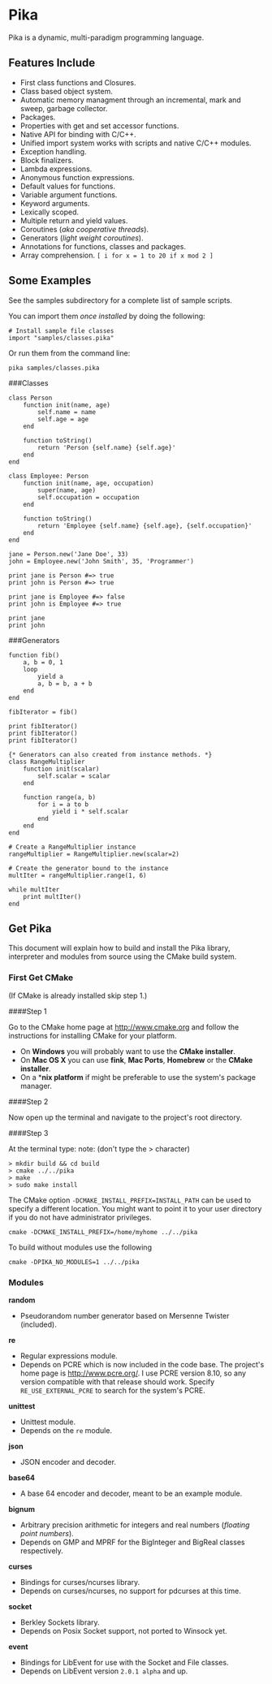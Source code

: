 # Pika

Pika is a dynamic, multi-paradigm programming language. 

## Features Include

 * First class functions and Closures.
 * Class based object system.
 * Automatic memory managment through an incremental, mark and sweep, garbage collector.
 * Packages.
 * Properties with get and set accessor functions.
 * Native API for binding with C/C++.
 * Unified import system works with scripts and native C/C++ modules.
 * Exception handling.
 * Block finalizers.
 * Lambda expressions.
 * Anonymous function expressions.
 * Default values for functions.
 * Variable argument functions.
 * Keyword arguments.
 * Lexically scoped.
 * Multiple return and yield values.
 * Coroutines (*aka cooperative threads*).
 * Generators (*light weight coroutines*).
 * Annotations for functions, classes and packages.
 * Array comprehension. `[ i for x = 1 to 20 if x mod 2 ]`

## Some Examples

See the samples subdirectory for a complete list of sample scripts. 

You can import them *once installed* by doing the following:

    # Install sample file classes
    import "samples/classes.pika" 

Or run them from the command line:

    pika samples/classes.pika

###Classes

    class Person
        function init(name, age)
            self.name = name
            self.age = age
        end
        
        function toString()
            return 'Person {self.name} {self.age}'
        end
    end
    
    class Employee: Person
        function init(name, age, occupation)
            super(name, age)
            self.occupation = occupation
        end
        
        function toString()
            return 'Employee {self.name} {self.age}, {self.occupation}'
        end
    end
    
    jane = Person.new('Jane Doe', 33)
    john = Employee.new('John Smith', 35, 'Programmer')
    
    print jane is Person #=> true
    print john is Person #=> true    

    print jane is Employee #=> false
    print john is Employee #=> true
    
    print jane
    print john

###Generators

    function fib()
        a, b = 0, 1
        loop
            yield a
            a, b = b, a + b
        end
    end
    
    fibIterator = fib()
    
    print fibIterator()
    print fibIterator()
    print fibIterator()
    
    {* Generators can also created from instance methods. *}
    class RangeMultiplier
        function init(scalar)
            self.scalar = scalar
        end
        
        function range(a, b)
            for i = a to b
                yield i * self.scalar
            end
        end
    end
    
    # Create a RangeMultiplier instance
    rangeMultiplier = RangeMultiplier.new(scalar=2)
    
    # Create the generator bound to the instance
    multIter = rangeMultiplier.range(1, 6)

    while multIter
        print multIter()
    end
    
## Get Pika

This document will explain how to build and install the Pika library, interpreter and modules from source using the CMake build system.

### First Get CMake


(If CMake is already installed skip step 1.)

####Step 1

Go to the CMake home page at http://www.cmake.org and follow the instructions for installing CMake for your platform.

 * On **Windows** you will probably want to use the **CMake installer**.
 * On **Mac OS X** you can use **fink**, **Mac Ports**, **Homebrew** or the **CMake installer**.
 * On a ***nix platform** if might be preferable to use the system's package manager. 

####Step 2

Now open up the terminal and navigate to the project's root directory.

####Step 3

At the terminal type: 
note: (don't type the > character)

    > mkdir build && cd build
    > cmake ../../pika
    > make
    > sudo make install

The CMake option `-DCMAKE_INSTALL_PREFIX=INSTALL_PATH`  can be used to specify a different location. You might want to point it to your user directory if you do not have administrator privileges.

    cmake -DCMAKE_INSTALL_PREFIX=/home/myhome ../../pika

To build without modules use the following

    cmake -DPIKA_NO_MODULES=1 ../../pika

### Modules

**random**
 
 * Pseudorandom number generator based on Mersenne Twister (included).

**re**

 * Regular expressions module.
 * Depends on PCRE which is now included in the code base. The project's home page is http://www.pcre.org/. I use PCRE version 8.10, so any version compatible with that release should work. Specify `RE_USE_EXTERNAL_PCRE` to search for the system's PCRE.

**unittest**

 * Unittest module. 
 * Depends on the `re` module.
 
**json**
 
 * JSON encoder and decoder.
  
**base64**

 * A base 64 encoder and decoder, meant to be an example module.
 
**bignum**

 * Arbitrary precision arithmetic for integers and real numbers (*floating point numbers*).
 * Depends on GMP and MPRF for the BigInteger and BigReal classes respectively.

**curses**

 * Bindings for curses/ncurses library.
 * Depends on curses/ncurses, no support for pdcurses at this time.
 
**socket**

 * Berkley Sockets library.
 * Depends on Posix Socket support, not ported to Winsock yet.

**event**

 * Bindings for LibEvent for use with the Socket and File classes.
 * Depends on LibEvent version `2.0.1 alpha` and up.
